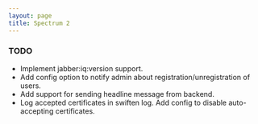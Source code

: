 ```yaml
---
layout: page
title: Spectrum 2
---
```


### TODO

* Implement jabber:iq:version support.
* Add config option to notify admin about registration/unregistration of users.
* Add support for sending headline message from backend.
* Log accepted certificates in swiften log. Add config to disable auto-accepting certificates.


